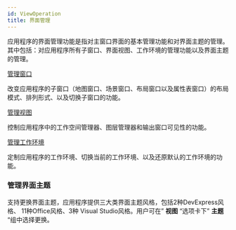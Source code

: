 ```yaml
---
id: ViewOperation
title: 界面管理
---
```

应用程序的界面管理功能是指对主窗口界面的基本管理功能和对界面主题的管理。其中包括：对应用程序所有子窗口、界面视图、工作环境的管理功能以及界面主题的管理。

[管理窗口](Windowsgroup)

改变应用程序的子窗口（地图窗口、场景窗口、布局窗口以及属性表窗口）的布局模式、排列形式、以及切换子窗口的功能。

[管理视图](Viewgroup)

控制应用程序中的工作空间管理器、图层管理器和输出窗口可见性的功能。

[管理工作环境](WorkenvironmentGroup)

定制应用程序的工作环境、切换当前的工作环境、以及还原默认的工作环境的功能。

### 管理界面主题

支持更换界面主题，应用程序提供三大类界面主题风格，包括2种DevExpress风格、 11种Office风格、3种 Visual
Studio风格。用户可在” **视图** “选项卡下” **主题** “组中选择更换。
